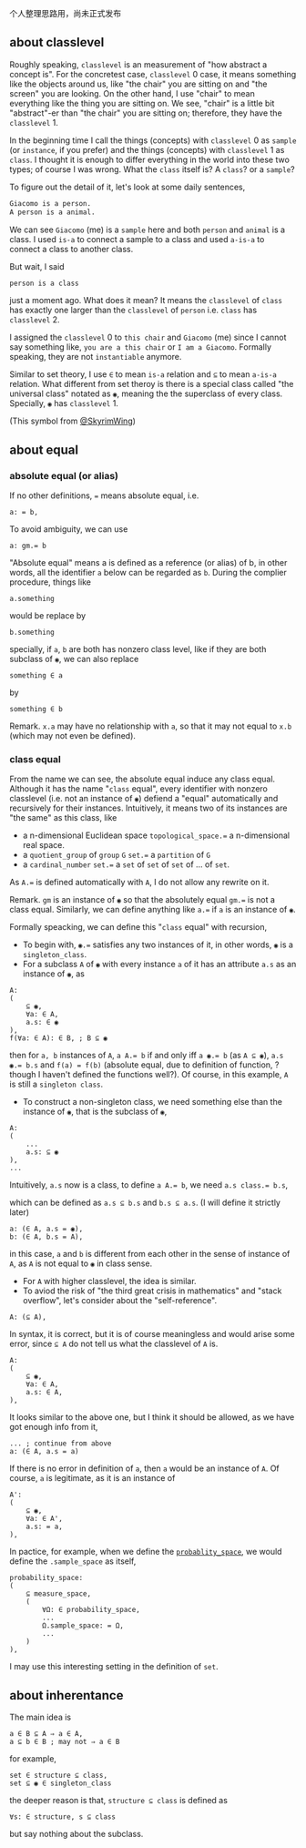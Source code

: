个人整理思路用，尚未正式发布

## about classlevel

Roughly speaking, `classlevel` is an measurement of "how abstract a concept is". For the concretest case, `classlevel` 0 case, it means something like the objects around us, like "the chair" you are sitting on and "the screen" you are looking. On the other hand, I use "chair" to mean everything like the thing you are sitting on. We see, "chair" is a little bit "abstract"-er than "the chair" you are sitting on; therefore, they have the `classlevel` 1.

In the beginning time I call the things (concepts) with `classlevel` 0 as `sample` (or `instance`, if you prefer) and the things (concepts) with `classlevel` 1 as `class`. I thought it is enough to differ everything in the world into these two types; of course I was wrong. What the `class` itself is? A `class`? or a `sample`?

To figure out the detail of it, let's look at some daily sentences,
```txt
Giacomo is a person.
A person is a animal.
```
We can see `Giacomo` (me) is a `sample` here and both `person` and `animal` is a class. I used `is-a` to connect a sample to a class and used `a-is-a` to connect a class to another class.

But wait, I said
```txt
person is a class
```
just a moment ago. What does it mean? It means the `classlevel` of `class` has exactly one larger than the `classlevel` of `person` i.e. `class` has `classlevel` 2.

I assigned the `classlevel` 0 to `this chair` and `Giacomo` (me) since I cannot say something like, `you are a this chair` or `I am a Giacomo`. Formally speaking, they are not `instantiable` anymore.

Similar to set theory, I use `∈` to mean `is-a` relation and `⊆` to mean `a-is-a` relation. What different from set theroy is there is a special class called "the universal class" notated as `◉`, meaning the the superclass of every class. Specially, `◉` has `classlevel` 1.

(This symbol from [@SkyrimWing](https://github.com/SkyrimWing))

## about equal

### absolute equal (or alias)
If no other definitions, `=` means absolute equal, i.e.
```gm
a: = b,
```
To avoid ambiguity, we can use
```gm
a: gm.= b
```
"Absolute equal" means a is defined as a reference (or alias) of b, in other words, all the identifier `a` below can be regarded as `b`. During the complier procedure, things like
```gm
a.something
```
would be replace by
```gm
b.something
```
specially, if `a`, `b` are both has nonzero class level, like if they are both subclass of `◉`, we can also replace
```gm
something ∈ a
```
by
```gm
something ∈ b
```
Remark. `x.a` may have no relationship with `a`, so that it may not equal to `x.b` (which may not even be defined).
### class equal
From the name we can see, the absolute equal induce any class equal. Although it has the name "`class` equal", every identifier with nonzero classlevel (i.e. not an instance of `◉`) defiend a "equal" automatically and recursively for their instances. Intuitively, it means two of its instances are "the same" as this class, like
* a n-dimensional Euclidean space `topological_space.=` a n-dimensional real space.
* a `quotient_group` of `group` `G` `set.=` a `partition` of `G`
* a `cardinal_number` `set.=` a `set` of `set` of `set` of ... of `set`.

As `A.=` is defined automatically with `A`, I do not allow any rewrite on it.

Remark. `gm` is an instance of `◉` so that the absolutely equal `gm.=` is not a class equal. Similarly, we can define anything like `a.=` if `a` is an instance of `◉`.  

Formally speacking, we can define this "`class` equal" with recursion,
* To begin with, `◉.=` satisfies any two instances of it, in other words, `◉` is a `singleton_class`.
* For a subclass `A` of `◉` with every instance `a` of it has an attribute `a.s` as an instance of `◉`, as
```gm
A:
(
    ⊆ ◉,
    ∀a: ∈ A,
    a.s: ∈ ◉
),
f(∀a: ∈ A): ∈ B, ; B ⊆ ◉
```
then for `a, b` instances of `A`, `a A.= b` if and only iff `a ◉.= b` (as `A ⊆ ◉`), `a.s ◉.= b.s` and `f(a) = f(b)` (absolute equal, due to definition of function, ?though I haven't defined the functions well?). Of course, in this example, `A` is still a `singleton class`.
<!-- + function -->
<!-- ? function -->
* To construct a non-singleton class, we need something else than the instance of `◉`, that is the subclass of `◉`,
```gm
A:
(
    ...
    a.s: ⊆ ◉
),
...
```
Intuitively, `a.s` now is a class, to define `a A.= b`, we need `a.s class.= b.s`,

<!-- Recall the definition of class,
```gm
class:
(
	∋ ◉, ; * it means `class` contains ◉ and all of its subclasses
	; loaction
		sub(∀c: ∈ class):
		(
			⊆ class,
			∀b: ∈ sub(c),
			∀x: ∈ b, x ∈ c
		),
    ...
)
```
so that `a.s class.= b.s` means `class.sub(a.s) = class.sub(b.s)` -->

which can be defined as `a.s ⊆ b.s` and `b.s ⊆ a.s`. (I will define it strictly later) <!-- + -->
```gm
a: (∈ A, a.s = ◉),
b: (∈ A, b.s = A),
```
in this case, `a` and `b` is different from each other in the sense of instance of `A`, as `A` is not equal to `◉` in class sense.
* For `A` with higher classlevel, the idea is similar.<!-- , there is always something simple as `◉` (for classlevel 2, it is `class`)  -->
* To aviod the risk of "the third great crisis in mathematics" and "stack overflow", let's consider about the "self-reference".
```gm
A: (⊆ A),
```
In syntax, it is correct, but it is of course meaningless and would arise some error, since  `⊆ A` do not tell us what the classlevel of `A` is.
```gm
A:
(
    ⊆ ◉,
    ∀a: ∈ A,
    a.s: ∈ A,
),
```
It looks similar to the above one, but I think it should be allowed, as we have got enough info from it,
```gm
... ; continue from above
a: (∈ A, a.s = a)
```
If there is no error in definition of `a`, then `a` would be an instance of `A`. Of course, `a` is legitimate, as it is an instance of
```gm
A':
(
    ⊆ ◉,
    ∀a: ∈ A',
    a.s: = a,
),
```
In pactice, for example, when we define the [`probablity_space`](h/_/ℝ/probability_space/.gm), we would define the `.sample_space` as itself,
```gm
probability_space:
(
	⊆ measure_space,
	(
		∀Ω: ∈ probability_space,
		...
		Ω.sample_space: = Ω,
		...
	)
),
```
I may use this interesting setting in the definition of `set`.

## about inherentance
The main idea is
```gm
a ∈ B ⊆ A ⇒ a ∈ A,
a ⊆ b ∈ B ; may not ⇒ a ∈ B
```
for example,
```gm
set ∈ structure ⊆ class,
set ⊆ ◉ ∈ singleton_class
```
the deeper reason is that, `structure ⊆ class` is defined as
```gm
∀s: ∈ structure, s ⊆ class
```
but say nothing about the subclass.

